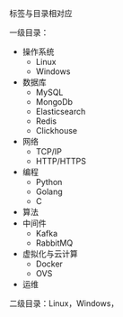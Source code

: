 标签与目录相对应

一级目录：

* 操作系统
  * Linux
  * Windows
* 数据库
  * MySQL
  * MongoDb
  * Elasticsearch
  * Redis
  * Clickhouse
* 网络
  * TCP/IP
  * HTTP/HTTPS
* 编程
  * Python
  * Golang
  * C
* 算法
* 中间件
  * Kafka
  * RabbitMQ
* 虚拟化与云计算
  * Docker
  * OVS
* 运维

二级目录：Linux，Windows，